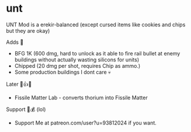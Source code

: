 # unt
UNT Mod is a erekir-balanced (except cursed items like cookies and chips but they are okay) 

Adds 😤
- BFG 1K (600 dmg, hard to unlock as it able to fire rail bullet at enemy buildings without actually wasting silicons for units)
- Chipped (20 dmg per shot, requires Chip as ammo.)
- Some production buildings I dont care 💀

Later 🙂👍😮
- Fissile Matter Lab - converts thorium into Fissile Matter

Support 🤑💰 (lol)
- Support Me at patreon.com/user?u=93812024 if you want. 
